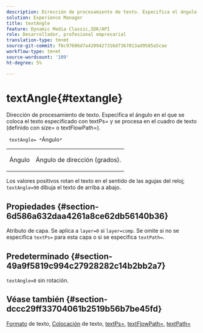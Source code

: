 ```yaml
---
description: Dirección de procesamiento de texto. Especifica el ángulo en el que se coloca el texto especificado con textPs= y se procesa en el cuadro de texto (definido con size= o textFlowPath=).
solution: Experience Manager
title: textAngle
feature: Dynamic Media Classic,SDK/API
role: Desarrollador, profesional empresarial
translation-type: tm+mt
source-git-commit: f6c97606d7a4209427316d7367013ad9585a5cae
workflow-type: tm+mt
source-wordcount: '109'
ht-degree: 5%

---
```



# textAngle{#textangle}

Dirección de procesamiento de texto. Especifica el ángulo en el que se coloca el texto especificado con textPs= y se procesa en el cuadro de texto (definido con size= o textFlowPath=).

` textAngle= *`Ángulo`*`

<table id="simpletable_40832AC4B43A458CA69B225768124F58"> 
 <tr class="strow"> 
  <td class="stentry"> <p> <span class="varname"> Ángulo </span> </p> </td> 
  <td class="stentry"> <p>Ángulo de dirección (grados). </p> </td> 
 </tr> 
</table>

Los valores positivos rotan el texto en el sentido de las agujas del reloj; `textAngle=90` dibuja el texto de arriba a abajo.

## Propiedades {#section-6d586a632daa4261a8ce62db56140b36}

Atributo de capa. Se aplica a `layer=0` si `layer=comp`. Se omite si no se especifica `textPs=` para esta capa o si se especifica `textPath=`.

## Predeterminado {#section-49a9f5819c994c27928282c14b2bb2a7}

`textAngle=0` sin rotación.

## Véase también {#section-dccc29ff33704061b2519b56b7be45fd}

[Formato](../../../../../is-api/http-ref/image-serving-api-ref/c-http-protocol-reference/c-text-formatting/c-text-formatting.md#concept-0d3136db7f6f49668274541cd4b6364c) de texto,  [Colocación](../../../../../is-api/http-ref/image-serving-api-ref/c-http-protocol-reference/c-text-formatting/r-text-positioning.md#reference-f647443d92914f4b89a7cc5a83267d87) de texto,  [textPs=](../../../../../is-api/http-ref/image-serving-api-ref/c-http-protocol-reference/c-command-reference/r-textps.md#reference-4209a2a6169f44278da2647cfb0cd767),  [textFlowPath=](../../../../../is-api/http-ref/image-serving-api-ref/c-http-protocol-reference/c-command-reference/r-textflowpath.md#reference-0b8d9493d71342f0b6a64a6d221584ef),  [textPath=](../../../../../is-api/http-ref/image-serving-api-ref/c-http-protocol-reference/c-command-reference/r-textpath.md#reference-b09cc0902dff4725bdb54d5da4076ccd)
